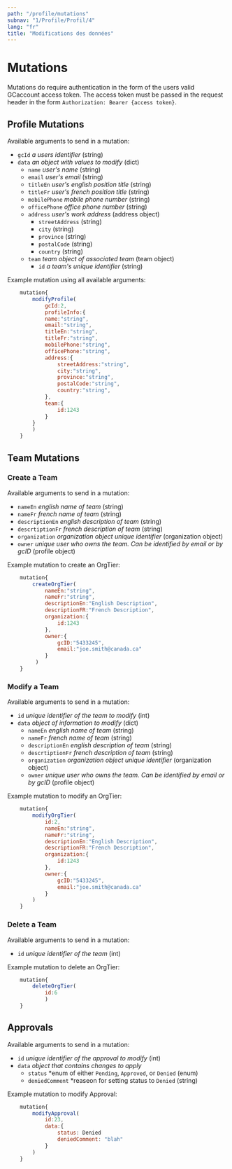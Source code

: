 ```yaml
---
path: "/profile/mutations"
subnav: "1/Profile/Profil/4"
lang: "fr"
title: "Modifications des données"
---
```


<helmet>
<title> Profil - Modifications des données</title>
</helmet>

# Mutations

Mutations do require authentication in the form of the users valid GCaccount access token.  The access token must be passed in the request header in the form `Authorization: Bearer {access token}`.

## Profile Mutations

Available arguments to send in a mutation:

* `gcId` *a users identifier* (string)
* `data` *an object with values to modify* (dict)
  * `name` *user's name* (string)
  * `email` *user's email* (string)
  * `titleEn` *user's english position title* (string)
  * `titleFr` *user's french position title* (string)
  * `mobilePhone` *mobile phone number* (string)
  * `officePhone` *office phone number* (string)
  * `address` *user's work address* (address object)
    * `streetAddress` (string)
    * `city` (string)
    * `province` (string)
    * `postalCode` (string)
    * `country` (string)
  * `team` *team object of associated team* (team object)
    * `id` *a team's unique identifier* (string)

Example mutation using all available arguments:

```javascript
    mutation{
        modifyProfile(
            gcId:2,
            profileInfo:{
            name:"string",
            email:"string",
            titleEn:"string",
            titleFr:"string",
            mobilePhone:"string",
            officePhone:"string",
            address:{
                streetAddress:"string",
                city:"string",
                province:"string",
                postalCode:"string",
                country:"string",
            },
            team:{
                id:1243
            }
        }
        )
    }
```

## Team Mutations

### Create a Team

Available arguments to send in a mutation:

* `nameEn` *english name of team* (string)
* `nameFr` *french name of team* (string)
* `descriptionEn` *english description of team* (string)
* `descrtiptionFr` *french description of team* (string)
* `organization` *organization object unique identifier* (organization object)
* `owner` *unique user who owns the team. Can be identified by email or by gcID* (profile object)

Example mutation to create an OrgTier:

```javascript
    mutation{
        createOrgTier(
            nameEn:"string",
            nameFr:"string",
            descriptionEn:"English Description",
            descriptionFR:"French Description",
            organization:{
                id:1243
            },
            owner:{
                gcID:"5433245",
                email:"joe.smith@canada.ca"
            }
         )
    }
```

### Modify a Team

Available arguments to send in a mutation:

* `id` *unique identifier of the team to modify* (int)
* `data` *object of information to modify* (dict)
  * `nameEn` *english name of team* (string)
  * `nameFr` *french name of team* (string)
  * `descriptionEn` *english description of team* (string)
  * `descrtiptionFr` *french description of team* (string)
  * `organization` *organization object unique identifier* (organization object)
  * `owner` *unique user who owns the team. Can be identified by email or by gcID* (profile object)

Example mutation to modify an OrgTier:

```javascript
    mutation{
        modifyOrgTier(
            id:2,
            nameEn:"string",
            nameFr:"string",
            descriptionEn:"English Description",
            descriptionFR:"French Description",
            organization:{
                id:1243
            },
            owner:{
                gcID:"5433245",
                email:"joe.smith@canada.ca"
            }
        )
    }
```

### Delete a Team

Available arguments to send in a mutation:

* `id` *unique identifier of the team* (int)

Example mutation to delete an OrgTier:

```javascript
    mutation{
        deleteOrgTier(
            id:6
            )
    }
```

## Approvals

Available arguments to send in a mutation:

* `id` *unique identifier of the approval to modify* (int)
* `data` *object that contains changes to apply*
  * `status` *enum of either `Pending`, `Approved`, or `Denied` (enum)
  * `deniedComment` *reaseon for setting status to `Denied` (string)

Example mutation to modify Approval:

```javascript
    mutation{
        modifyApproval(
            id:23,
            data:{
                status: Denied
                deniedComment: "blah"
            }
        )
    }
```
